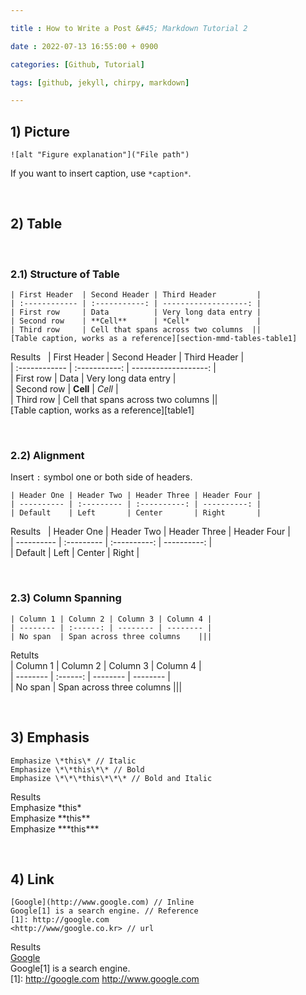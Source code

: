 ```yaml
---

title : How to Write a Post &#45; Markdown Tutorial 2

date : 2022-07-13 16:55:00 + 0900

categories: [Github, Tutorial]

tags: [github, jekyll, chirpy, markdown]

---
```


## 1) Picture 

```
![alt "Figure explanation"]("File path")
```
If you want to insert caption, use `*caption*`.
 
 
&nbsp;&nbsp;&nbsp;&nbsp;
## 2) Table

&nbsp;
### 2.1) Structure of Table

```
| First Header  | Second Header | Third Header         |  
| :------------ | :-----------: | -------------------: |
| First row     | Data          | Very long data entry |
| Second row    | **Cell**      | *Cell*               |
| Third row     | Cell that spans across two columns  ||  
[Table caption, works as a reference][section-mmd-tables-table1]
```
Results  &nbsp;
| First Header  | Second Header | Third Header         |    
| :------------ | :-----------: | -------------------: |  
| First row     | Data          | Very long data entry |  
| Second row    | **Cell**      | *Cell*               |  
| Third row     | Cell that spans across two columns  ||  
[Table caption, works as a reference][table1]  &nbsp;
  
&nbsp;
### 2.2) Alignment
Insert `:` symbol one or both side of headers. 

```
| Header One | Header Two | Header Three | Header Four |    
| ---------- | :--------- | :----------: | ----------: |  
| Default    | Left       | Center       | Right       |      
```

Results  &nbsp; 
| Header One | Header Two | Header Three | Header Four |    
| ---------- | :--------- | :----------: | ----------: |  
| Default    | Left       | Center       | Right       |  &nbsp;     
  
&nbsp;
### 2.3) Column Spanning

```
| Column 1 | Column 2 | Column 3 | Column 4 |
| -------- | :------: | -------- | -------- |
| No span  | Span across three columns    |||  
```

Retults  &nbsp;  
| Column 1 | Column 2 | Column 3 | Column 4 |    
| -------- | :------: | -------- | -------- |  
| No span  | Span across three columns    |||  &nbsp; 
  

&nbsp;&nbsp;&nbsp;&nbsp;
## 3) Emphasis

```
Emphasize \*this\* // Italic
Emphasize \*\*this\*\* // Bold
Emphasize \*\*\*this\*\*\* // Bold and Italic
```
Results  
Emphasize \*this\*   
Emphasize \*\*this\*\*  
Emphasize \*\*\*this\*\*\*   


&nbsp;&nbsp;&nbsp;&nbsp;
## 4) Link

```
[Google](http://www.google.com) // Inline
Google[1] is a search engine. // Reference
[1]: http://google.com 
<http://www/google.co.kr> // url
```
Results  
[Google](http://www.google.com)  
Google[1] is a search engine.   
[1]: http://google.com
<http://www.google.com>   


